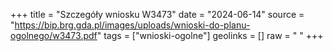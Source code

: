 +++
title = "Szczegóły wniosku W3473"
date = "2024-06-14"
source = "https://bip.brg.gda.pl/images/uploads/wnioski-do-planu-ogolnego/w3473.pdf"
tags = ["wnioski-ogolne"]
geolinks = []
raw = " "
+++





